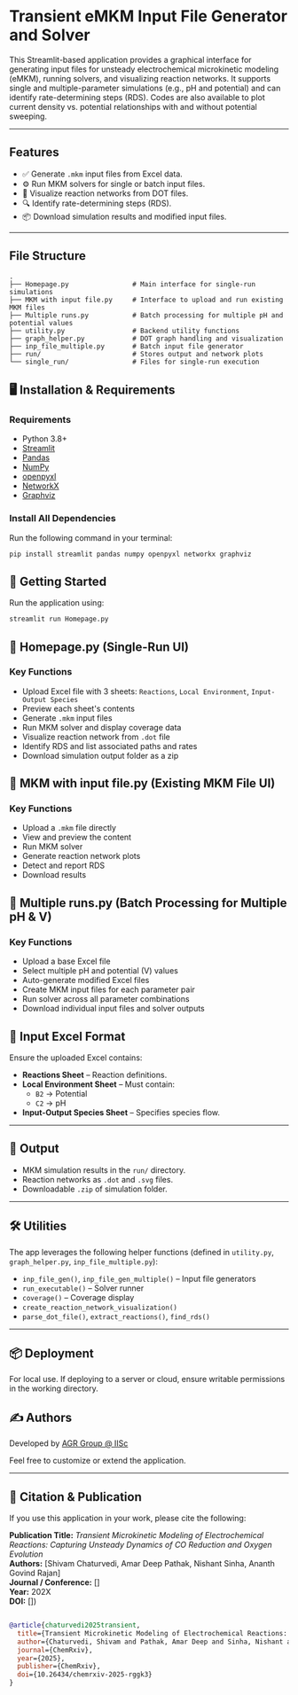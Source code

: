 # Transient eMKM Input File Generator and Solver

This Streamlit-based application provides a graphical interface for generating input files for unsteady electrochemical microkinetic modeling (eMKM), running solvers, and visualizing reaction networks. It supports single and multiple-parameter simulations (e.g., pH and potential) and can identify rate-determining steps (RDS). Codes are also available to plot current density vs. potential relationships with and without potential sweeping.

---

## Features

- ✅ Generate `.mkm` input files from Excel data.
- ⚙️ Run MKM solvers for single or batch input files.
- 🧬 Visualize reaction networks from DOT files.
- 🔍 Identify rate-determining steps (RDS).
- 📦 Download simulation results and modified input files.

---

## File Structure

```text
.
├── Homepage.py                # Main interface for single-run simulations
├── MKM with input file.py     # Interface to upload and run existing MKM files
├── Multiple runs.py           # Batch processing for multiple pH and potential values
├── utility.py                 # Backend utility functions 
├── graph_helper.py            # DOT graph handling and visualization
├── inp_file_multiple.py       # Batch input file generator 
├── run/                       # Stores output and network plots
└── single_run/                # Files for single-run execution

```
## 🖥 Installation & Requirements

### Requirements

- Python 3.8+
- [Streamlit](https://streamlit.io/)
- [Pandas](https://pandas.pydata.org/)
- [NumPy](https://numpy.org/)
- [openpyxl](https://openpyxl.readthedocs.io/)
- [NetworkX](https://networkx.org/)
- [Graphviz](https://graphviz.org/)

### Install All Dependencies

Run the following command in your terminal:

```bash
pip install streamlit pandas numpy openpyxl networkx graphviz
```
## 🚀 Getting Started
Run the application using:
```bash
streamlit run Homepage.py
```
## 📄 Homepage.py (Single-Run UI)

### Key Functions

- Upload Excel file with 3 sheets: `Reactions`, `Local Environment`, `Input-Output Species`
- Preview each sheet's contents
- Generate `.mkm` input files
- Run MKM solver and display coverage data
- Visualize reaction network from `.dot` file
- Identify RDS and list associated paths and rates
- Download simulation output folder as a zip

## 📄  MKM with input file.py (Existing MKM File UI)

### Key Functions

- Upload a `.mkm` file directly
- View and preview the content
- Run MKM solver
- Generate reaction network plots
- Detect and report RDS
- Download results

  
## 📄  Multiple runs.py (Batch Processing for Multiple pH & V)

### Key Functions

- Upload a base Excel file
- Select multiple pH and potential (V) values
- Auto-generate modified Excel files
- Create MKM input files for each parameter pair
- Run solver across all parameter combinations
- Download individual input files and solver outputs


## 📂 Input Excel Format

Ensure the uploaded Excel contains:

- **Reactions Sheet** – Reaction definitions.
- **Local Environment Sheet** – Must contain:
  - `B2` → Potential  
  - `C2` → pH
- **Input-Output Species Sheet** – Specifies species flow.

---

## 🧾 Output
- MKM simulation results in the `run/` directory.
- Reaction networks as `.dot` and `.svg` files.
- Downloadable `.zip` of simulation folder.

---
## 🛠️ Utilities

The app leverages the following helper functions (defined in `utility.py`, `graph_helper.py`, `inp_file_multiple.py`):

- `inp_file_gen()`, `inp_file_gen_multiple()` – Input file generators
- `run_executable()` – Solver runner
- `coverage()` – Coverage display
- `create_reaction_network_visualization()` 
- `parse_dot_file()`, `extract_reactions()`, `find_rds()`

---

## 📦 Deployment

For local use. If deploying to a server or cloud, ensure writable permissions in the working directory.

## ✍️ Authors

Developed by [AGR Group @ IISc](https://agrgroup.org/)

Feel free to customize or extend the application.

---

## 📄 Citation & Publication

If you use this application in your work, please cite the following:

**Publication Title:** *Transient Microkinetic Modeling of Electrochemical Reactions: Capturing Unsteady Dynamics of CO Reduction and Oxygen Evolution*  
**Authors:** [Shivam Chaturvedi, Amar Deep Pathak, Nishant Sinha, Ananth Govind Rajan]  
**Journal / Conference:** []  
**Year:** 202X  
**DOI:** [])

```bibtex

@article{chaturvedi2025transient,
  title={Transient Microkinetic Modeling of Electrochemical Reactions: Capturing Unsteady Dynamics of CO Reduction and Oxygen Evolution},
  author={Chaturvedi, Shivam and Pathak, Amar Deep and Sinha, Nishant and Rajan, Ananth Govind},
  journal={ChemRxiv},
  year={2025},
  publisher={ChemRxiv},
  doi={10.26434/chemrxiv-2025-rggk3}
}

